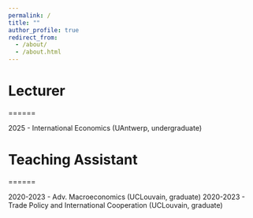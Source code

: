 ```yaml
---
permalink: /
title: ""
author_profile: true
redirect_from: 
  - /about/
  - /about.html
---
```


# Lecturer
======

2025 - International Economics (UAntwerp, undergraduate)

# Teaching Assistant
======

2020-2023 - Adv. Macroeconomics (UCLouvain, graduate)
2020-2023 - Trade Policy and International Cooperation (UCLouvain, graduate)
